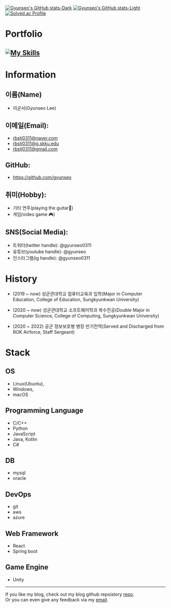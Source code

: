 [![Gyunseo's GitHub stats-Dark](https://github-readme-stats.vercel.app/api?username=gyunseo&show_icons=true&theme=dark#gh-dark-mode-only)](https://github.com/anuraghazra/github-readme-stats#gh-dark-mode-only)
[![Gyunseo's GitHub stats-Light](https://github-readme-stats.vercel.app/api?username=gyunseo&show_icons=true&theme=default#gh-light-mode-only)](https://github.com/anuraghazra/github-readme-stats#gh-light-mode-only)
[![Solved.ac Profile](http://mazassumnida.wtf/api/v2/generate_badge?boj=rbstj0311)](https://solved.ac/rbstj0311/)
# Portfolio
## [![My Skills](https://skillicons.dev/icons?i=js,ts,html,css,astro,bash,azure,androidstudio,azure,c,cpp,discord,docker,dotnet,cs,electron,elixir,fastapi,figma,git,github,gradle,graphql,instagram,java,linux,neovim,nestjs,ps,powershell,prisma,py,react,wordpress,vscode,vite,visualstudio,vercel,unity,twitter,tailwind,sqlite,stackoverflow,selenium,postgres)](https://skillicons.dev)

# Information

## 이름(Name)

- 이균서(Gyunseo Lee)

## 이메일(Email):

- rbstj0311@naver.com
- rbstj0311@g.skku.edu
- rbstj0311@gmail.com

## GitHub:

- <https://github.com/gyunseo>

## 취미(Hobby):

- 기타 연주(playing the guitar🎸)
- 게임(video game 🎮)

## SNS(Social Media):

- 트위터(twitter handle): @gyunseo0311
- 유튜브(youtube handle): @gyunseo
- 인스타그램(ig handle): @gyunseo0311

# History

- (2019 ~ now) 성균관대학교 컴퓨터교육과 입학(Major in Computer Education, College of Education, Sungkyunkwan University)

- (2020 ~ now) 성균관대학교 소프트웨어학과 복수전공(Double Major in Computer Science, College of Computing, Sungkyunkwan University)

- (2020 ~ 2022) 공군 정보보호병 병장 만기전역(Served and Discharged from ROK Airforce, Staff Sergeant)

# Stack

## OS

- Linux(Ubuntu),
- Windows,
- macOS

## Programming Language

- C/C++
- Python
- JavaScript
- Java, Kotlin
- C#

## DB

- mysql
- oracle

## DevOps

- git
- aws
- azure

## Web Framework

- React
- Spring boot

## Game Engine

- Unity

---

If you like my blog, check out my blog github repoistory [repo](https://github.com/gyunseo/gyunseo.github.io).  
Or you can even give any feedback via my [email](mailto:rbstj0311@naver.com).
